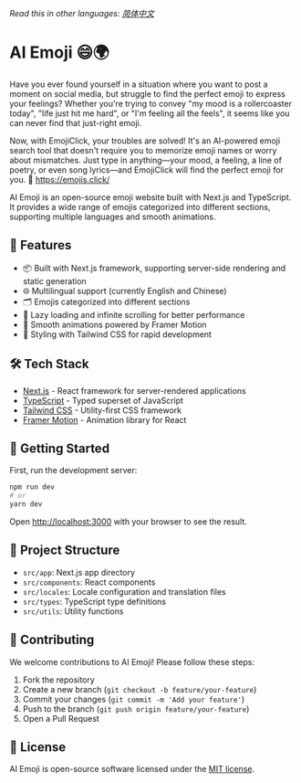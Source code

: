 *Read this in other languages: [简体中文](README.zh-CN.md)*

# AI Emoji 😄🌍

Have you ever found yourself in a situation where you want to post a moment on social media, but struggle to find the perfect emoji to express your feelings? Whether you're trying to convey "my mood is a rollercoaster today", "life just hit me hard", or "I'm feeling all the feels", it seems like you can never find that just-right emoji.

Now, with EmojiClick, your troubles are solved! It's an AI-powered emoji search tool that doesn't require you to memorize emoji names or worry about mismatches. Just type in anything—your mood, a feeling, a line of poetry, or even song lyrics—and EmojiClick will find the perfect emoji for you. 🚀 https://emojis.click/

AI Emoji is an open-source emoji website built with Next.js and TypeScript. It provides a wide range of emojis categorized into different sections, supporting multiple languages and smooth animations.

## 🌟 Features

- 📦 Built with Next.js framework, supporting server-side rendering and static generation
- 🌐 Multilingual support (currently English and Chinese)
- 🗂️ Emojis categorized into different sections
- 🚀 Lazy loading and infinite scrolling for better performance
- 💫 Smooth animations powered by Framer Motion
- 🎨 Styling with Tailwind CSS for rapid development

## 🛠️ Tech Stack

- [Next.js](https://nextjs.org/) - React framework for server-rendered applications
- [TypeScript](https://www.typescriptlang.org/) - Typed superset of JavaScript
- [Tailwind CSS](https://tailwindcss.com/) - Utility-first CSS framework
- [Framer Motion](https://www.framer.com/motion/) - Animation library for React

## 🚀 Getting Started

First, run the development server:

```bash
npm run dev
# or
yarn dev
```

Open [http://localhost:3000](http://localhost:3000) with your browser to see the result.

## 📁 Project Structure

- `src/app`: Next.js app directory
- `src/components`: React components
- `src/locales`: Locale configuration and translation files
- `src/types`: TypeScript type definitions
- `src/utils`: Utility functions

## 🤝 Contributing

We welcome contributions to AI Emoji! Please follow these steps:

1. Fork the repository
2. Create a new branch (`git checkout -b feature/your-feature`)
3. Commit your changes (`git commit -m 'Add your feature'`)
4. Push to the branch (`git push origin feature/your-feature`)
5. Open a Pull Request

## 📜 License

AI Emoji is open-source software licensed under the [MIT license](https://opensource.org/licenses/MIT).
